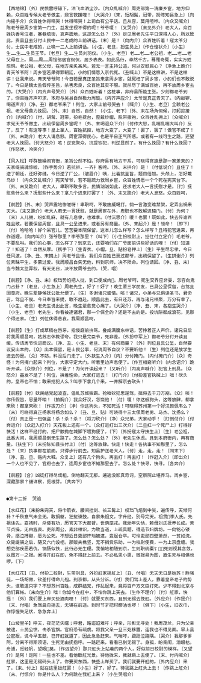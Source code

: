 <!-- { "loadSidebar": true } -->
    【西地锦】〔外〕民愤雷呼辕下，泪飞血洒尘沙。〔内众乱喊介〕周吏部第一清廉乡宦，地方仰赖，众百姓专候太老爷做主，鼎言救援哩！〔大哭介〕〔末，短胡髯，冠带，扮陈知县急上〕〔向内摇手介〕众百姓休得啼哭！休得啼哭！上司自有公平话。且从容，莫用喧哗。〔内众又喊介〕陈老爷是周乡宦第一门生，益发坐视不得的呢！爷爷嗄！〔又哭介〕〔末见外介〕老大人，众百姓执香号泣者，塞巷填街，哀声震地，这却怎么处？〔外〕足见周老先生平日深得人心，所以致此。贵县且去分付士民中一二老成的上前讲话。〔末〕是！〔向内介〕众百姓听着！寇太爷分付，士民中老成的，止唤一二人上前讲话。〔小生、老旦，扮生员上〕〔作仓惶状介〕〔小生〕生……生……生员王节。〔老旦〕生……生员刘羽仪。〔小生、老旦〕老……老……老公祖，老……老……老父母在上。周……周……周铨部居官侃侃，居乡表表。如此品行，卓然千古，蓦罹奇冤，实实万姓怨恫。老公祖，老父母，在地方亲炙高风，若无一言主持公道，何以安慰民心？〔净急上跪介〕青天爷爷阿！周乡宦若果得罪朝廷，小的们情愿入京代死。〔丑喊上〕不是这样讲，不是这样讲！让我来说。青天爷爷阿！今日若是真正圣旨来拿周乡宦，就冤枉了周乡宦，小的们也不敢说了。今日是魏太监假传圣旨，杀害忠良，众百姓其实不服。就杀尽了满城百姓，再不放周乡宦去的。〔大哭介〕〔内齐声号哭介〕〔外〕众百姓听着！这桩事，非府县所能主张。少刻都老爷到了，你百姓齐声叩求，本府与吴县自然极力周旋。〔内齐声应介〕太爷是真正青天了。〔内敲锣、喝道声介〕〔净、丑〕都老爷来了！列位，大家上前号哭去！〔喊介〕〔小生、老旦〕全赖老公祖、老父母鼎力挽回。〔外、末〕自然，自然！〔小生、老下〕〔外、末在场角伺候，打躬迎接介〕〔内喊介〕〔付，胡髯、冠带，扮毛抚台，歪戴纱帽，脱带撒袍，众百姓乱拥上〕〔众喊介〕求宪天爷爷做主，出疏保留周乡宦呢！〔外、末喝退众下介〕〔付作大怒，乱喘乱喘大叫介〕反了，反了！有这等事！皇上拿人，百姓抗拒，地方大变了，大变了！罢了，罢了！做官不成了！〔外、末跪介〕老大人请息怒。周宦深得民心，也是平日正气所感。或者有一线可生之路，还望老大人挽回。〔付大怒介〕咳！逆党聚众，抗提钦犯，判逆显然了。有什么挽回？有什么挽回？〔作怒状，冷笑介〕

    【风入松】呼群鼓噪闹官衙，圣旨公然不怕。你府县有地方干系，可晓得官旗是那一家差来的？天家缇骑魂惊唬，〔作手势介〕若抗拒，一齐扌客咤。〔外、末拱介〕是！〔付低说介〕且住了！逆了朝廷，还好弥缝。今日逆了厂公，〔皱眉介〕咦，比着抗圣旨，题目倍加。头颅上，怎好戴乌纱！〔内众又乱喊介〕宪天爷爷，若不题疏力救周乡宦，众百姓情愿一个个死在宪天台下。〔外、末又跪介〕老大人，卑职不敢多言。民情汹汹如此，还求老大人一言抚慰才是。〔付〕抚慰些什么来？抚慰些什么来？拿几个进来打罢了！〔外、末又跪介〕老大人息怒。众百姓呵，

    【前腔】〔外、末〕哭声震地惨嗟呀！卑职呵，不敢施威喝打。倘一言激变难禁架，定弄出祸来天大。〔末又跪介〕老大人若无一言抚慰，就是周宦在外，卑职也不敢解进辕门。〔付〕为何？〔末〕人儿拥，纷如乱麻，就有几皂隶，也难拿。〔付沉思介〕嗄！也罢！既如此，快去传谕百姓且散。若要保留周宦，且具一公呈进来，或者另有商量。〔外、末起介〕是！领命！〔即下〕〔付〕哈哈哈！好个呆官儿。苦苦要本院保留，这本儿怎么样写？怎么样写？且待犯官进来，再作道理。〔向内叫介〕张爷那里？李爷那里？〔叫下〕〔小生扮校尉上，扯住付立定介〕毛老爷，不要乱叫。我们的心事，怎么样了？到京去，还要咱们在厂爷面前讲些好话的哩！〔付〕知道了！知道了！自然从厚。〔携手下〕〔生青衣、小帽，旦、贴扮皂押上〕〔生〕平生尽忠孝，今日任风波。〔净、丑、末拥上〕周老爷且慢。我们众百姓已禀过都爷，出疏保留了。〔生拱谢介〕列位素昧平生，多蒙过爱。我周顺昌自矢无他，料到京师，决不殒命。列位请回。〔净、丑、末〕当今魏太监弄权，有天无日，决不放周爷去的。〔哭，唱〕

    【前腔】〔净、丑、末〕权珰势焰把人挝，到口便成肉。周老爷呵，死生交界应非耍，怎容向鬼门占卦？〔老旦、小生急上〕周老先生，好了！好了！晚生辈三学朋友，已具公呈保留，台驾且回尊府。晚生辈静候抚公批允便了。〔生〕多谢诸兄盛情。咳！诸兄，小弟与兄俱读圣书，君命召，驾且不俟。今日奉旨来提，敢不趋赴。顺昌此去，有日还苏，再与诸兄相聚，万分有幸了。〔小生、老旦〕老先生说出此言，晚生辈愈觉心痛了。〔大哭介〕〔净、丑、末，各抱生哭介〕〔小生、老旦〕老先生，你看被逮诸君，那一个保全的？还是不去的是。投坑阱都成浪花，见那个得还家。〔生〕列位休得悲哀。我周顺昌呵，

    【前腔】〔生〕打成草稿在唇牙，指佞庭前拚骂。叠成满腹东林话，苦挣着正人声价。诸兄日后将我周顺昌呵，姑苏志休教谬夸。我只是完臣节，死非差。〔外扮中军上〕都老爷分付开读且缓，传请周爷快进商议。〔净、丑、小生、老旦、末〕有何商量？〔外〕列位且具公呈，自然要议妥出本的。〔众〕出本保留，是士民公事，何消周爷自议？不要听他！〔生〕列位还是放学生进去的是。〔众〕不妨，料没后门走了。〔外扶生入介〕〔内〕分付掩门。〔内付掩门介〕〔众〕奇怪！为何掩门起来？列位，大家守定大门，听着里边声息便了。〔作互相窥听介〕〔内念诏介〕跪听开读。〔众惊介〕列位，不是了！为何开读起来？〔又听介〕〔内高声喊介〕犯官上刑具。〔众怒介〕益发不是了！列位，拚着性命，大家打进去！〔打门介〕〔付扮差官执械上〕咄！砍头的，皇帝也不怕；敢来抢犯人么？叫手下拿几个来，一并解京去砍头！

    【前腔】〔付〕妖民结党起波查，倡乱苏城独霸。抢咱钦犯思逆驾，擒将去千刀万剐。〔众〕咳！你传假旨，思量吓咱！〔拍胸介〕我众好汉，怎饶他！〔付〕嗄！你这般狗头，这等放肆，都拿来砍！都拿来砍！〔作拔刀介〕〔净〕你这狗头，不知死活！可晓得苏州第一个好汉颜佩韦么？〔末〕可晓得真正杨家将杨念如么？〔丑、旦、贴〕可晓得十三太保周老男、马杰、沈扬么？〔付〕真正是一班强盗！杀！杀！杀！〔将刀砍介〕〔净〕众兄弟，大家动手！〔打倒付介〕〔付奔进介〕〔众赶入打介〕天花板上还有一个。〔众打进打出三次介〕〔二旦扛一个死尸上〕打得好快活！这样不经打的，把尸骸抛在城脚下喂狗便了。〔下〕〔外扮寇太守扶生上〕〔生〕老公祖，此番大闹，我周顺昌倒无生路了。怎么处？怎么处？〔外〕老先生休虑。且到本府衙内，再有商量。〔扶生下〕〔末扮陈知县扶付上〕〔付〕这等放肆。快走！快走！各执事不知那里了，怎么处？〔末〕执事都在前面。只得步行前去。知县护送老大人。〔付〕走，走，走！〔同末下〕〔净、丑、旦、贴内大喊。众复上〕还有几个狗头，再去打！再去打！〔作赶入介〕〔即出介〕一个人也不见了，官府也去了，连周乡宦也不知那里去了。怎么处？快寻，快寻。〔各奔介〕

    【前腔】〔合〕凶徒打得尽成柤，倒地翻天无那。逋逃没影真奇诧，空察院止堪养马。周乡宦，深藏那家？细详察，觅根芽。〔共奔下〕


    ●第十二折  哭追

    【水红花】〔末扮朱完天，将巾箭衣、腰间挂剑、长三髯上〕权珰飞焰到中吴，遍传呼，天倾何补？千秋意气未全无。敢捐躯，狂挝谏鼓。自家朱祖文，字升经，别号完天。祖贯李人氏。先祖讳先，嘉靖时，杀倭有功，历官天下大都督，世荫麾戎。我幼年失怙，赖母刘氏抚养长成。苦节贞操，无由旌表。吏部周公，素非相识，力致当道，上疏具题，得造节妇牌坊。一向铭心镂骨，感泣搏颡，愿为公死。不想近日吏部忤珰被逮，变起仓卒。可怜吏部四壁萧然，一贫如洗。众毙缇骑之后，随又六门设柜。那贩夫樵竖，无不捐赀乐助，一为校尉使费，一为上京盘缠。我想吏部疾恶若仇，钢肠似铁，此行必无生理。我悄地相随到京，生则职纳橐饣，死则视其含敛，以图万一之报。闻得开舡在即，免不得赶上前去。不必私恩小惠，微报易为图，直生死与相俱也啰。〔下〕

    【水红花】〔丑、付扮二校尉，生带刑具，外扮舡家摇舡上〕〔丑、付唱〕无天无日是姑苏！胜强徒，一场胡做，钦差打得命儿殂。到京都，从头分诉。〔付〕我们驾上差人，靠着皇帝老子的势头，谁敢道只字？不想苏州百姓，成群结党，作乱起来，竟将百户方文臣打死。少不得到北京与他们算帐。〔末向生介〕咄！你如今在舡中，不怕你跳上天去。〔生作不理介〕〔付〕舡家，快摇！〔外〕我们要上岸买些酒肉哩！〔付〕就要买东西，且到无锡去挽舡。〔外应介〕〔作摇介〕〔末、付唱〕急驾扁舟摇去，无锡在前途。到时节才把村醪沽也啰！〔俱下〕〔小生，旧衣巾，作惊惶失足状，急急奔上〕

    【山坡里羊】呼天，夜茫茫失曙；呼君，路迢迢难吁；呼亲，形影无寻处！我周茂兰，只为父亲被逮，士民公愤，击杀官旗。官府恐有疏虞。将我父亲一旦三处移置，连我也不得见面。早上县公密报，说今早五鼓，已开舡就道了，因此急急赶来。气喘吁，踉跄泣路隅。〔哭介〕我那爹爹阿，分离不得斯须语，生死无由抚抱呼。一路赶来，看看已到无锡了。身孤，盼亲闱，泪眼枯。舟逋，觅轻帆，望眼莫。〔作远望介〕那只舡头上站着的两个人，好似前日校尉的模样。〔又望介〕是阿！是阿！一些也不差。看他歇舡光景。待他拢来，我就跳上去便了。〔末、付内喊介〕舡家，这里是无锡码头上了。你要买东西，快些上岸买了。我们就要开舡的。〔外内应介〕来了。〔末、付上〕就在这里拢舡罢！〔小生〕好了，好了。待我跳上舡头上去！〔作跳上舡介〕〔末、付惊介〕你是什么人？为何跳在我舡上来？〔小生哭唱介〕

